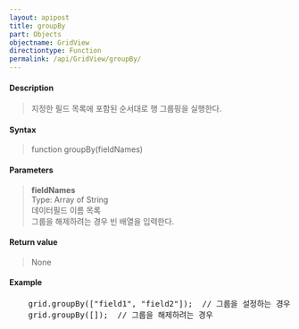 ```yaml
---
layout: apipost
title: groupBy
part: Objects
objectname: GridView
directiontype: Function
permalink: /api/GridView/groupBy/
---
```



#### Description

> 지정한 필드 목록에 포함된 순서대로 행 그룹핑을 실행한다.


#### Syntax

> function groupBy(fieldNames)

#### Parameters

> **fieldNames**  
> Type: Array of String  
> 데이터필드 이름 목록  
> 그룹을 해제하려는 경우 빈 배열을 입력한다.

#### Return value

> None

#### Example

<pre class="prettyprint">
    grid.groupBy(["field1", "field2"]);  // 그룹을 설정하는 경우
    grid.groupBy([]);  // 그룹을 해제하려는 경우
</pre>



